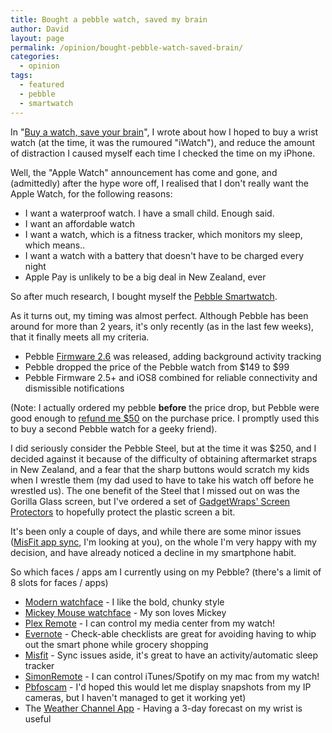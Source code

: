 ```yaml
---
title: Bought a pebble watch, saved my brain
author: David
layout: page
permalink: /opinion/bought-pebble-watch-saved-brain/
categories:
  - opinion
tags:
  - featured
  - pebble
  - smartwatch
---
```

In "[Buy a watch, save your brain][1]", I wrote about how I hoped to buy a wrist watch (at the time, it was the rumoured "iWatch"), and reduce the amount of distraction I caused myself each time I checked the time on my iPhone.

Well, the "Apple Watch" announcement has come and gone, and (admittedly) after the hype wore off, I realised that I don't really want the Apple Watch, for the following reasons:

  * I want a waterproof watch. I have a small child. Enough said.
  * I want an affordable watch
  * I want a watch, which is a fitness tracker, which monitors my sleep, which means..
  * I want a watch with a battery that doesn't have to be charged every night
  * Apple Pay is unlikely to be a big deal in New Zealand, ever

So after much research, I bought myself the [Pebble Smartwatch][2].

As it turns out, my timing was almost perfect. Although Pebble has been around for more than 2 years, it's only recently (as in the last few weeks), that it finally meets all my criteria.

  * Pebble [Firmware 2.6][3] was released, adding background activity tracking
  * Pebble dropped the price of the Pebble watch from $149 to $99
  * Pebble Firmware 2.5+ and iOS8 combined for reliable connectivity and dismissible notifications

(Note: I actually ordered my pebble **before** the price drop, but Pebble were good enough to [refund me $50][4] on the purchase price. I promptly used this to buy a second Pebble watch for a geeky friend).

I did seriously consider the Pebble Steel, but at the time it was $250, and I decided against it because of the difficulty of obtaining aftermarket straps in New Zealand, and a fear that the sharp buttons would scratch my kids when I wrestle them (my dad used to have to take his watch off before he wrestled us). The one benefit of the Steel that I missed out on was the Gorilla Glass screen, but I've ordered a set of [GadgetWraps' Screen Protectors][5] to hopefully protect the plastic screen a bit.

It's been only a couple of days, and while there are some minor issues ([MisFit app sync][6], I'm looking at you), on the whole I'm very happy with my decision, and have already noticed a decline in my smartphone habit.

So which faces / apps am I currently using on my Pebble? (there's a limit of 8 slots for faces / apps)

  * [Modern watchface][7] - I like the bold, chunky style
  * [Mickey Mouse watchface][8] - My son loves Mickey
  * [Plex Remote][9] - I can control my media center from my watch!
  * [Evernote][10] - Check-able checklists are great for avoiding having to whip out the smart phone while grocery shopping
  * [Misfit][11] - Sync issues aside, it's great to have an activity/automatic sleep tracker
  * [SimonRemote][12] - I can control iTunes/Spotify on my mac from my watch!
  * [Pbfoscam][13] - I'd hoped this would let me display snapshots from my IP cameras, but I haven't managed to get it working yet)
  * The [Weather Channel App][14] - Having a 3-day forecast on my wrist is useful

 [1]: https://www.funkypenguin.co.nz/opinion/buy-a-watch-save-your-brain/
 [2]: https://getpebble.com/
 [3]: http://www.reddit.com/r/pebble/comments/2hwl6u/firmware_26_released_featuring_background/
 [4]: http://www.reddit.com/r/pebble/comments/2hy7hj/pebble_support_refunded_me_50_off_my_150_pebble/
 [5]: http://www.gadgetwraps.com/devices/smart-watch/pebble-watch/original-pebble/full-screen-protector-pebble-watch-wrap.html
 [6]: http://www.reddit.com/r/pebble/comments/2ivusp/pebble_ios_update_for_misfit_syncing/
 [7]: http://www.mypebblefaces.com/apps/1486/1299/
 [8]: http://forums.getpebble.com/discussion/13251/watch-face-mickey-mouse-classic-vintage-watchface
 [9]: http://www.mypebblefaces.com/apps/1936/7371/
 [10]: https://apps.getpebble.com/applications/530d1e7be3375485fb0002f4
 [11]: https://apps.getpebble.com/applications/53a898a2cfee2a02c900006c
 [12]: https://apps.getpebble.com/applications/54166746ba06e4e0db000073
 [13]: http://forums.getpebble.com/discussion/12928/watchapp-pebble-foscam-watchapp-is-released/p1
 [14]: https://apps.getpebble.com/applications/53d9650e4b87266dc9000082

